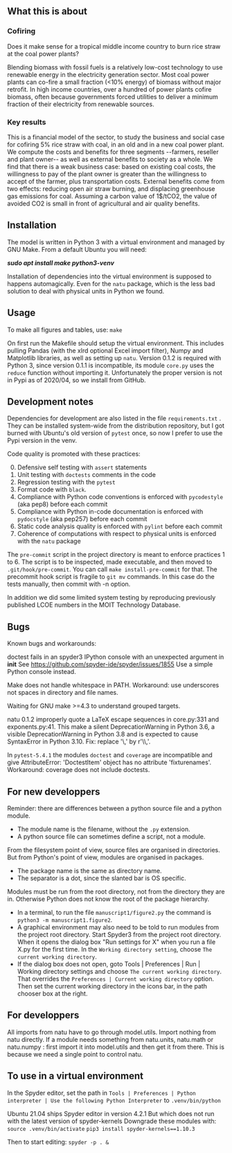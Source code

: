 ## What this is about

### Cofiring
Does it make sense for a tropical middle income country to burn rice straw at the coal power plants?

Blending biomass with fossil fuels is a relatively low-cost technology to use renewable energy in the electricity generation sector. Most coal power plants can co-fire a small fraction (<10% energy) of biomass without major retrofit. In high income countries, over a hundred of power plants cofire biomass, often because governments forced utilities to deliver a minimum fraction of their electricity from renewable sources. 

### Key results

This is a financial model of the sector, to study the business and social case for cofiring 5% rice straw with coal, in an old and in a new coal power plant. We compute the costs and benefits for three segments --farmers, reseller and plant owner-- as well as external benefits to society as a whole. We find that there is a weak business case: based on existing coal costs, the willingness to pay of the plant owner is greater than the willingness to accept of the farmer, plus transportation costs. External benefits come from two effects: reducing open air straw burning, and displacing greenhouse gas emissions for coal. Assuming a carbon value of 1$/tCO2, the value of avoided CO2 is small in front of agricultural and air quality benefits.


## Installation

The model is written in  Python 3 with a virtual environment and managed by GNU Make. From a default Ubuntu you will need:

***sudo apt install make python3-venv***

Installation of dependencies into the virtual environment is supposed to happens automagically. Even for the `natu` package, which is the less bad solution to deal with physical units in Python we found.

## Usage

To make all figures and tables, use:
 ```make```

On first run the Makefile should setup the virtual environment. This includes pulling Pandas (with the xlrd optional Excel import filter), Numpy and Matplotlib libraries, as well as setting up `natu`.  Version 0.1.2 is required with Python 3, since version 0.1.1 is incompatible, its module `core.py` uses the `reduce` function without importing it. Unfortunately the proper version is not in Pypi as of 2020/04, so we install from GitHub.

## Development notes

Dependencies for development are also listed in the file `requirements.txt` . They can be installed system-wide from the distribution repository, but I got burned with Ubuntu's old version of  `pytest` once, so now I prefer to use the Pypi version in the venv.

Code quality is promoted with these practices:

0. Defensive self testing with  `assert`  statements
1. Unit testing with  `doctests`  comments in the code
2. Regression testing with the  `pytest`
3. Format code with `black`.
4. Compliance with Python code conventions is enforced with  `pycodestyle`  (aka pep8) before each commit
5. Compliance with Python in-code documentation is enforced with  `pydocstyle` (aka pep257) before each commit
6. Static code analysis quality is enforced with  `pylint`  before each commit
7. Coherence of computations with respect to physical units is enforced with the  `natu`  package

The `pre-commit` script in the project directory is meant to enforce practices 1 to 6. The script is to be inspected, made executable, and then moved to `.git/hook/pre-commit`. You can call `make install-pre-commit` for that. The precommit hook script is fragile to `git mv` commands. In this case do the tests manually, then commit with -n option.

In addition we did some limited system testing by reproducing previously published LCOE numbers in the MOIT Technology Database.

## Bugs
Known bugs and workarounds:

doctest fails in an spyder3 IPython console with an unexpected argument in __init__
See https://github.com/spyder-ide/spyder/issues/1855
Use a simple Python console instead.

Make does not handle whitespace in PATH. Workaround: use underscores not spaces in directory and file names.

Waiting for GNU make >=4.3 to understand grouped targets.

natu 0.1.2 improperly quote a LaTeX escape sequences in core.py:331 and exponents.py:41. This make a silent DeprecationWarning in Python 3.6, a visible DeprecationWarning in Python 3.8 and is expected to cause SyntaxError in Python 3.10. Fix: replace '\\,' by r'\\\\,'.

In `pytest-5.4.1` the modules `doctest` and `coverage` are incompatible and give AttributeError: 'DoctestItem' object has no attribute 'fixturenames'. Workaround: coverage does not include doctests.


## For new developpers

Reminder: there are differences between a python source file and a python module.

+ The module name is the filename, without the `.py` extension.
+ A python source file can sometimes define a script, not a module.

From the filesystem point of view, source files are organised in directories. But from Python's point of view, modules are organised in packages.

+ The package name is the same as directory name.
+ The separator is a dot, since the slanted bar is OS specific.

Modules must be run from the root directory, not from the directory they are in. Otherwise Python does not know the root of the package hierarchy.

+ In a terminal, to run the file `manuscript1/figure2.py` the command is `python3 -m manuscript1.figure2`. 
+ A graphical environment may also need to be told to run modules from the project root directory. Start Spyder3 from the project root directory. When it opens the dialog box "Run settings for X" when you run a file X.py for the first time. In the `Working directory setting`, choose `The current working directory`.
+ If the dialog box does not open, goto Tools | Preferences | Run | Working directory settings and choose `The current working directory`. That overrides the `Preferences | Current working directory` option. Then set the current working directory in the icons bar, in the path chooser box at the right.


## For developpers

All imports from natu have to go through model.utils. Import nothing from natu directly.
If a module needs something from natu.units, natu.math or natu.numpy : first import it into model.utils and then get it from there.
This is because we need a single point to control natu.

## To use in a virtual environment

In the Spyder editor, set the path in `Tools | Preferences | Python interpreter | Use the following Python Interpreter`
 to `.venv/bin/python`

Ubuntu 21.04 ships Spyder editor in version 4.2.1
But which does not run with the latest version of spyder-kernels
Downgrade these modules with:
 `source .venv/bin/activate`
 `pip3 install spyder-kernels==1.10.3`

Then to start editing:
 `spyder -p . &`
